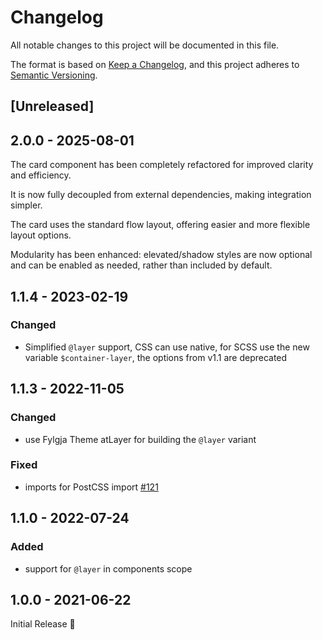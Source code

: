 # Changelog
All notable changes to this project will be documented in this file.

The format is based on [Keep a Changelog](https://keepachangelog.com/en/1.0.0/),
and this project adheres to [Semantic Versioning](https://semver.org/spec/v2.0.0.html).

## [Unreleased]

## 2.0.0 - 2025-08-01

The card component has been completely refactored for improved clarity and efficiency.

It is now fully decoupled from external dependencies, making integration simpler.

The card uses the standard flow layout, offering easier and more flexible layout options.

Modularity has been enhanced: elevated/shadow styles are now optional and can be enabled as needed,
rather than included by default.

## 1.1.4 - 2023-02-19
### Changed
- Simplified `@layer` support,
  CSS can use native, for SCSS use the new variable `$container-layer`,
  the options from v1.1 are deprecated

## 1.1.3 - 2022-11-05
### Changed
- use Fylgja Theme atLayer for building the `@layer` variant

### Fixed
- imports for PostCSS import [#121](https://github.com/fylgja/fylgja/issues/121)

## 1.1.0 - 2022-07-24
### Added
- support for `@layer` in components scope

## 1.0.0 - 2021-06-22
Initial Release 🎉

